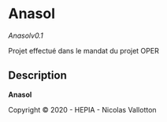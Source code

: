 # Anasol
*Anasolv0.1*

  Projet effectué dans le mandat du projet OPER

## Description
**Anasol**


Copyright © 2020 - HEPIA - Nicolas Vallotton
